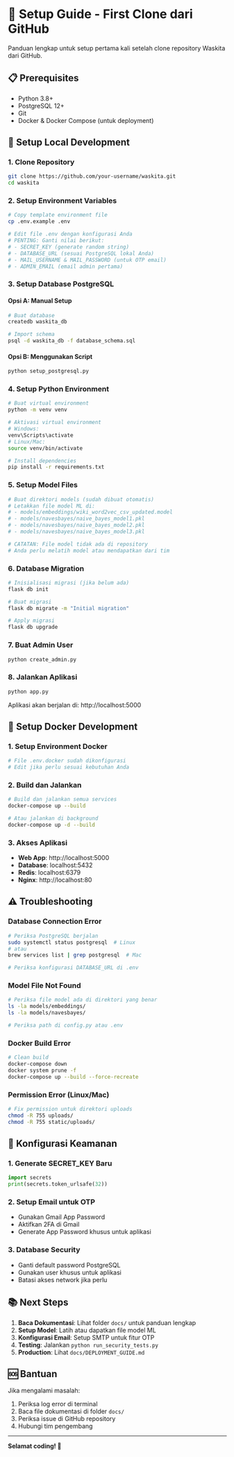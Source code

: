 # 🚀 Setup Guide - First Clone dari GitHub

Panduan lengkap untuk setup pertama kali setelah clone repository Waskita dari GitHub.

## 📋 Prerequisites

- Python 3.8+ 
- PostgreSQL 12+
- Git
- Docker & Docker Compose (untuk deployment)

## 🔧 Setup Local Development

### 1. Clone Repository
```bash
git clone https://github.com/your-username/waskita.git
cd waskita
```

### 2. Setup Environment Variables
```bash
# Copy template environment file
cp .env.example .env

# Edit file .env dengan konfigurasi Anda
# PENTING: Ganti nilai berikut:
# - SECRET_KEY (generate random string)
# - DATABASE_URL (sesuai PostgreSQL lokal Anda)
# - MAIL_USERNAME & MAIL_PASSWORD (untuk OTP email)
# - ADMIN_EMAIL (email admin pertama)
```

### 3. Setup Database PostgreSQL

#### Opsi A: Manual Setup
```bash
# Buat database
createdb waskita_db

# Import schema
psql -d waskita_db -f database_schema.sql
```

#### Opsi B: Menggunakan Script
```bash
python setup_postgresql.py
```

### 4. Setup Python Environment
```bash
# Buat virtual environment
python -m venv venv

# Aktivasi virtual environment
# Windows:
venv\Scripts\activate
# Linux/Mac:
source venv/bin/activate

# Install dependencies
pip install -r requirements.txt
```

### 5. Setup Model Files
```bash
# Buat direktori models (sudah dibuat otomatis)
# Letakkan file model ML di:
# - models/embeddings/wiki_word2vec_csv_updated.model
# - models/navesbayes/naive_bayes_model1.pkl
# - models/navesbayes/naive_bayes_model2.pkl  
# - models/navesbayes/naive_bayes_model3.pkl

# CATATAN: File model tidak ada di repository
# Anda perlu melatih model atau mendapatkan dari tim
```

### 6. Database Migration
```bash
# Inisialisasi migrasi (jika belum ada)
flask db init

# Buat migrasi
flask db migrate -m "Initial migration"

# Apply migrasi
flask db upgrade
```

### 7. Buat Admin User
```bash
python create_admin.py
```

### 8. Jalankan Aplikasi
```bash
python app.py
```

Aplikasi akan berjalan di: http://localhost:5000

## 🐳 Setup Docker Development

### 1. Setup Environment Docker
```bash
# File .env.docker sudah dikonfigurasi
# Edit jika perlu sesuai kebutuhan Anda
```

### 2. Build dan Jalankan
```bash
# Build dan jalankan semua services
docker-compose up --build

# Atau jalankan di background
docker-compose up -d --build
```

### 3. Akses Aplikasi
- **Web App**: http://localhost:5000
- **Database**: localhost:5432
- **Redis**: localhost:6379
- **Nginx**: http://localhost:80

## ⚠️ Troubleshooting

### Database Connection Error
```bash
# Periksa PostgreSQL berjalan
sudo systemctl status postgresql  # Linux
# atau
brew services list | grep postgresql  # Mac

# Periksa konfigurasi DATABASE_URL di .env
```

### Model File Not Found
```bash
# Periksa file model ada di direktori yang benar
ls -la models/embeddings/
ls -la models/navesbayes/

# Periksa path di config.py atau .env
```

### Docker Build Error
```bash
# Clean build
docker-compose down
docker system prune -f
docker-compose up --build --force-recreate
```

### Permission Error (Linux/Mac)
```bash
# Fix permission untuk direktori uploads
chmod -R 755 uploads/
chmod -R 755 static/uploads/
```

## 🔐 Konfigurasi Keamanan

### 1. Generate SECRET_KEY Baru
```python
import secrets
print(secrets.token_urlsafe(32))
```

### 2. Setup Email untuk OTP
- Gunakan Gmail App Password
- Aktifkan 2FA di Gmail
- Generate App Password khusus untuk aplikasi

### 3. Database Security
- Ganti default password PostgreSQL
- Gunakan user khusus untuk aplikasi
- Batasi akses network jika perlu

## 📚 Next Steps

1. **Baca Dokumentasi**: Lihat folder `docs/` untuk panduan lengkap
2. **Setup Model**: Latih atau dapatkan file model ML
3. **Konfigurasi Email**: Setup SMTP untuk fitur OTP
4. **Testing**: Jalankan `python run_security_tests.py`
5. **Production**: Lihat `docs/DEPLOYMENT_GUIDE.md`

## 🆘 Bantuan

Jika mengalami masalah:
1. Periksa log error di terminal
2. Baca file dokumentasi di folder `docs/`
3. Periksa issue di GitHub repository
4. Hubungi tim pengembang

---

**Selamat coding! 🎉**